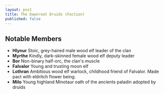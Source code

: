 ```yaml
---
layout: post
title: The Dawnroot Druids (Faction)
published: false
---
```


## Notable Members

- **Hlynur** Stoic, grey-haired male wood elf leader of the clan
- **Myrthe** Kindly, dark-skinned female wood elf deputy leader
- **Bor** Non-binary half-orc, the clan's muscle
- **Falvalor** Young and trusting moon elf
- **Lothran** Ambitious wood elf warlock, childhood friend of Falvalor. Made pact with eldritch flower being.
- **Milo** Young highland Minotaur oath of the ancients paladin adopted by druids
